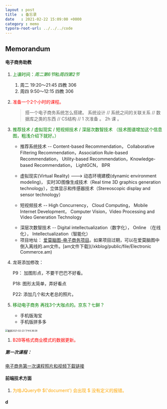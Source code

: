 ```yaml
---
layout : post
title  : 备忘录
date   : 2021-02-22 15:09:00 +0000
category : memo
typora-root-url: ../../../code
---
```


## Memorandum

#### 电子商务助教

1. <font color='green'>上课时间：*周二第6节*和*周四第2节* </font>

   1. 周二 19:20～21:45  四教 306
   2. 周四  9:50～12:15   四教 306

2. <font color='red'>准备一个2个小时的课程。</font>

   > 搭一个电子商务系统怎么搭建。 系统设计 // 系统之间的关联关系 // 数据库之类的东西 // CS结构 // 1 次准备 。 2h 课 。

3. <font color='green'>推荐技术 / 虚拟现实 / 短视频技术 / 深层次数智技术 （技术图谱增加这个信息图，粗浅介绍下就好。）</font>

   * 推荐系统技术 -- Content-based Recommendation， Collaborative Filtering Recommendation，Association Rule-based Recommendation， Utility-based Recommendation，Knowledge-based Recommendation， LightGCN， BPR

   * 虚拟现实(Virtual Reality) --->  动态环境建模(dynamic environment modeling)， 实时3D图像生成技术（Real time 3D graphics generation technology），立体显示和传感器技术（Stereoscopic display and sensor technology）

   * 短视频技术 -- High Concurrency， Cloud Computing， Mobile Internet Development， Computer Vision，Video Processing and Video Generation Technology

   - 深层次数智技术 -- Digital intellectualization（数字化）， Online （在线化）， Intellectualization（智能化）
   - 项目地址： [爱莫脑图-电子商务项目](https://mind.airmore.cn/doc/7311950367)。如果项目过期，可以在爱莫脑图中倒入离线的.am文件。[am文件下载](/xkblog/public/file/Electronic Commerce.am)

4. 龙哥添加修改：

   P9： 加图形点，不要干巴巴不好看。

   P18:  图形太简单，弄好看点

   P22:  添加几个和大老总的照片。

5. <font color='green'>移动电子商务 再找3个大咖点的。京东？七鲜？</font>

   - 手机版淘宝 
   - 手机版拼多多

<img src="/../../Library/Application Support/typora-user-images/截屏2021-02-23 下午8.36.08.png" alt="截屏2021-02-23 下午8.36.08" style="zoom:50%;" />

1. <font color='red'>B2B等格式商业模式的数据更新。</font> 

##### 第一次课程：

[电子商务第一次课程照片和视频下载链接](https://cloud.tsinghua.edu.cn/f/1d4ae40cbf0246729216/?dl=1)

#### 前端技术方面

1. <font color='orange'>为啥JQuery中 $('document') 会出现 $ 没有定义的报错。</font>

#### d

